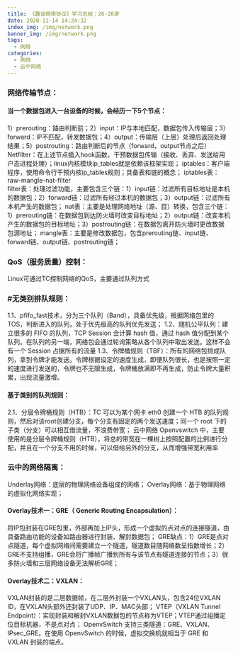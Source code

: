 ```yaml
---
title: 《趣谈网络协议》学习总结：26-28讲
date: 2020-11-14 14:24:32
index_img: /img/network.png
banner_img: /img/network.png
tags:
  - 网络
categories:
  - 网络
  - 云中网络
---
```

### 网络传输节点：
#### 当一个数据包进入一台设备的时候，会经历一下5个节点：
1）prerouting：路由判断前；2）input：IP与本地匹配，数据包传入传输层；3）forward：IP不匹配，转发数据包；4）output：传输层（上层）处理后返回处理结果；5）postrouting：路由判断后的节点（forward，output节点之后）
Netfilter：在上述节点插入hook函数，干预数据包传输（接收、丢弃、发送给用户态进程处理）；linux内核模块ip_tables就是依赖该框架实现；
iptables：客户端程序，使用命令行干预内核ip_tables规则；具备表和链的概念；
iptables表：raw-mangle-nat-filter  
filter表：处理过滤功能，主要包含三个链：1）input链：过滤所有目标地址是本机的数据包；2）forward链：过滤所有经过本机的数据包；3）output链：过滤所有本机产生的数据包；
nat表：主要是处理网络地址（源、目）转换，包含三个链：1）prerouting链：在数据包到达防火墙时改变目标地址；2）output链：改变本机产生的数据包的目标地址；3）postrouting链：在数据包离开防火墙时更改数据包源地址；
mangle表：主要是修改数据包，包含prerouting链、input链、forward链、output链、postrouting链；

### QoS（服务质量）控制：
Linux可通过TC控制网络的QoS，主要通过队列方式
### #无类别排队规则：
1.1、pfifo_fast技术，分为三个队列（Band），具备优先级，根据网络包里的TOS，判断进入的队列，处于优先级高的队列优先发送；
1.2、随机公平队列：建立很多的 FIFO 的队列，TCP Session 会计算 hash 值，通过 hash 值分配到某个队列。在队列的另一端，网络包会通过轮询策略从各个队列中取出发送。这样不会有一个 Session 占据所有的流量
1.3、令牌桶规则（TBF）：所有的网络包排成队列，拿到令牌才能发送。令牌根据设定的速度生成，即便队列很长，也是按照一定的速度进行发送的，令牌也不无限生成，令牌桶放满即不再生成，防止令牌大量积累，出现流量激增。
#### 基于类别的队列规则：
2.1、分层令牌桶规则（HTB）：TC 可以为某个网卡 eth0 创建一个 HTB 的队列规则，然后对该root创建分支，每个分支有固定的两个发送速度；同一个 root 下的子类（分支）可以相互借流量，不浪费带宽；
云中网络 Openvswitch 中，主要使用的是分层令牌桶规则（HTB），将总的带宽在一棵树上按照配置的比例进行分配，并且在一个分支不用的时候，可以借给另外的分支，从而增强带宽利用率

### 云中的网络隔离：
Underlay网络：底层的物理网络设备组成的网络；
Overlay网络：基于物理网络的虚拟化网络实现；
#### Overlay技术一：GRE（ Generic Routing Encapsulation）：
将IP包封装在GRE包里，外部再加上IP头，形成一个虚拟的点对点的连接隧道，由具备路由功能的设备如路由器进行封装、解封数据包；
GRE缺点：1）GRE是点对点隧道，每个虚拟网络间需要建立一个隧道，隧道数目随网络数呈指数增长；2）GRE不支持组播，GRE会将广播帧广播到所有与该节点有隧道连接的节点；3）很多防火墙和三层网络设备无法解析GRE；
#### Overlay技术二：VXLAN：
VXLAN封装的是二层数据帧，在二层外封装一个VXLAN头，包含24位VXLAN ID，在VXLAN头部外还封装了UDP、IP、MAC头部；
VTEP（VXLAN Tunnel Endpoint）：实现封装和解封VXLAN数据包的节点称为VTEP；VTEP通过组播定位目标机器，不是点对点；
OpenvSwitch 支持三类隧道：GRE、VXLAN、IPsec_GRE。在使用 OpenvSwitch 的时候，虚拟交换机就相当于 GRE 和 VXLAN 封装的端点。
